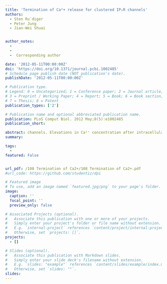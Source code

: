 ```yaml
---
title: 'Termination of Ca²+ release for clustered IP₃R channels'
authors:
  - Sten Ru¨diger
  - Peter Jung
  - Jian-Wei Shuai


author_notes:  
  -      
  -  
  -  Corresponding author

date: '2012-05-11T00:00:00Z'
doi: 'https://doi.org/10.1371/journal.pcbi.1002485'
# Schedule page publish date (NOT publication's date).
publishDate: '2012-05-11T00:00:00Z'

# Publication type.
# Legend: 0 = Uncategorized; 1 = Conference paper; 2 = Journal article;
# 3 = Preprint / Working Paper; 4 = Report; 5 = Book; 6 = Book section;
# 7 = Thesis; 8 = Patent
publication_types: ['2']

# Publication name and optional abbreviated publication name.
publication: PLoS Comput Biol. 2012 May;8(5):e1002485
publication_short: 

abstract: channels. Elevations in Ca²⁺ concentration after intracellular release through IP₃ receptors (IP₃R) can either propagate in the form of waves spreading through the entire cell or produce spatially localized puffs. The appearance of waves and puffs is thought to implicate random initial openings of one or a few channels and subsequent activation of neighboring channels because of an "autocatalytic" feedback. It is much less clear, however, what determines the further time course of release, particularly since the lifetime is very different for waves (several seconds) and puffs (around 100 ms). Here we study the lifetime of Ca²⁺ signals and their dependence on residual Ca²⁺ microdomains. Our general idea is that Ca²⁺ microdomains are dynamical and mediate the effect of other physiological processes. Specifically, we focus on the mechanism by which Ca²⁺ binding proteins (buffers) alter the lifetime of Ca²⁺ signals. We use stochastic simulations of channel gating coupled to a coarse-grained description for the Ca²⁺ concentration. To describe the Ca²⁺ concentration in a phenomenological way, we here introduce a differential equation, which reflects the buffer characteristics by a few effective parameters. This non-stationary model for microdomains gives deep insight into the dynamical differences between puffs and waves. It provides a novel explanation for the different lifetimes of puffs and waves and suggests that puffs are terminated by Ca²⁺ inhibition while IP₃ unbinding is responsible for termination of waves. Thus our analysis hints at an additional role of IP3 and shows how cells can make use of the full complexity in IP₃R gating behavior to achieve different signals.
summary: 

tags:
  - 
featured: False


url_pdf: /108 Termination of Ca2+/108 Termination of Ca2+.pdf
#url_code: https://github.com/studentiz/dpi

# Featured image
# To use, add an image named `featured.jpg/png` to your page's folder.
image:
  caption: ''
  focal_point: ''
  preview_only: false

# Associated Projects (optional).
#   Associate this publication with one or more of your projects.
#   Simply enter your project's folder or file name without extension.
#   E.g. `internal-project` references `content/project/internal-project/index.md`.
#   Otherwise, set `projects: []`.
projects:
  - []

# Slides (optional).
#   Associate this publication with Markdown slides.
#   Simply enter your slide deck's filename without extension.
#   E.g. `slides: "example"` references `content/slides/example/index.md`.
#   Otherwise, set `slides: ""`.
slides:
---
```



